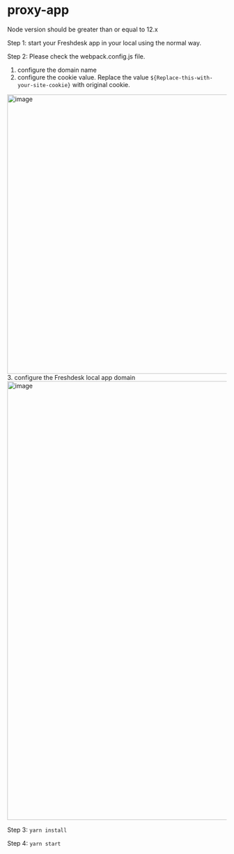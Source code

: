 # proxy-app

Node version should be greater than or equal to 12.x

Step 1: start your Freshdesk app in your local using the normal way.

Step 2: Please check the webpack.config.js file.

1. configure the domain name
2. configure the cookie value. Replace the value `${Replace-this-with-your-site-cookie}` with original cookie.
<img width="641" alt="image" src="https://user-images.githubusercontent.com/44426385/195298749-c5f52f51-1ba2-4878-b3ab-2ffa0fbfed64.png">
3. configure the Freshdesk local app domain
<img width="1007" alt="image" src="https://user-images.githubusercontent.com/44426385/195299104-9a71e493-9277-4d15-8cb1-a88cbb9a412a.png">

Step 3: `yarn install`

Step 4: `yarn start`

